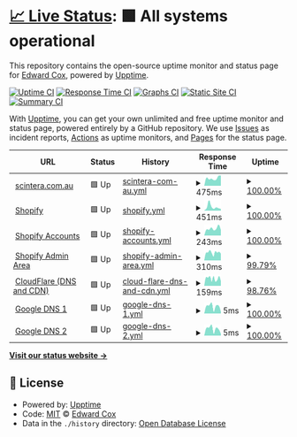 # [📈 Live Status](https://fleck.siteauditpro.com.au): <!--live status--> **🟩 All systems operational**

This repository contains the open-source uptime monitor and status page for [Edward Cox](https://fleck.siteauditpro.com.au), powered by [Upptime](https://github.com/upptime/upptime).

[![Uptime CI](https://github.com/edwardcox/scintera/workflows/Uptime%20CI/badge.svg)](https://github.com/edwardcox/scintera/actions?query=workflow%3A%22Uptime+CI%22)
[![Response Time CI](https://github.com/edwardcox/scintera/workflows/Response%20Time%20CI/badge.svg)](https://github.com/edwardcox/scintera/actions?query=workflow%3A%22Response+Time+CI%22)
[![Graphs CI](https://github.com/edwardcox/scintera/workflows/Graphs%20CI/badge.svg)](https://github.com/edwardcox/scintera/actions?query=workflow%3A%22Graphs+CI%22)
[![Static Site CI](https://github.com/edwardcox/scintera/workflows/Static%20Site%20CI/badge.svg)](https://github.com/edwardcox/scintera/actions?query=workflow%3A%22Static+Site+CI%22)
[![Summary CI](https://github.com/edwardcox/scintera/workflows/Summary%20CI/badge.svg)](https://github.com/edwardcox/scintera/actions?query=workflow%3A%22Summary+CI%22)

With [Upptime](https://upptime.js.org), you can get your own unlimited and free uptime monitor and status page, powered entirely by a GitHub repository. We use [Issues](https://github.com/edwardcox/scintera/issues) as incident reports, [Actions](https://github.com/edwardcox/scintera/actions) as uptime monitors, and [Pages](https://fleck.siteauditpro.com.au) for the status page.

<!--start: status pages-->
<!-- This summary is generated by Upptime (https://github.com/upptime/upptime) -->
<!-- Do not edit this manually, your changes will be overwritten -->
<!-- prettier-ignore -->
| URL | Status | History | Response Time | Uptime |
| --- | ------ | ------- | ------------- | ------ |
| <img alt="" src="https://cdn.shopify.com/s/files/1/0541/0232/7477/files/Scinter-Logo-383x51_540x.jpg?v=1634195328" height="13"> [scintera.com.au](https://scintera.com.au) | 🟩 Up | [scintera-com-au.yml](https://github.com/edwardcox/scintera/commits/HEAD/history/scintera-com-au.yml) | <details><summary><img alt="Response time graph" src="./graphs/scintera-com-au/response-time-week.png" height="20"> 475ms</summary><br><a href="https://scintera.siteauditpro.com.au/history/scintera-com-au"><img alt="Response time 564" src="https://img.shields.io/endpoint?url=https%3A%2F%2Fraw.githubusercontent.com%2Fedwardcox%2Fscintera%2FHEAD%2Fapi%2Fscintera-com-au%2Fresponse-time.json"></a><br><a href="https://scintera.siteauditpro.com.au/history/scintera-com-au"><img alt="24-hour response time 642" src="https://img.shields.io/endpoint?url=https%3A%2F%2Fraw.githubusercontent.com%2Fedwardcox%2Fscintera%2FHEAD%2Fapi%2Fscintera-com-au%2Fresponse-time-day.json"></a><br><a href="https://scintera.siteauditpro.com.au/history/scintera-com-au"><img alt="7-day response time 475" src="https://img.shields.io/endpoint?url=https%3A%2F%2Fraw.githubusercontent.com%2Fedwardcox%2Fscintera%2FHEAD%2Fapi%2Fscintera-com-au%2Fresponse-time-week.json"></a><br><a href="https://scintera.siteauditpro.com.au/history/scintera-com-au"><img alt="30-day response time 555" src="https://img.shields.io/endpoint?url=https%3A%2F%2Fraw.githubusercontent.com%2Fedwardcox%2Fscintera%2FHEAD%2Fapi%2Fscintera-com-au%2Fresponse-time-month.json"></a><br><a href="https://scintera.siteauditpro.com.au/history/scintera-com-au"><img alt="1-year response time 564" src="https://img.shields.io/endpoint?url=https%3A%2F%2Fraw.githubusercontent.com%2Fedwardcox%2Fscintera%2FHEAD%2Fapi%2Fscintera-com-au%2Fresponse-time-year.json"></a></details> | <details><summary><a href="https://scintera.siteauditpro.com.au/history/scintera-com-au">100.00%</a></summary><a href="https://scintera.siteauditpro.com.au/history/scintera-com-au"><img alt="All-time uptime 99.96%" src="https://img.shields.io/endpoint?url=https%3A%2F%2Fraw.githubusercontent.com%2Fedwardcox%2Fscintera%2FHEAD%2Fapi%2Fscintera-com-au%2Fuptime.json"></a><br><a href="https://scintera.siteauditpro.com.au/history/scintera-com-au"><img alt="24-hour uptime 100.00%" src="https://img.shields.io/endpoint?url=https%3A%2F%2Fraw.githubusercontent.com%2Fedwardcox%2Fscintera%2FHEAD%2Fapi%2Fscintera-com-au%2Fuptime-day.json"></a><br><a href="https://scintera.siteauditpro.com.au/history/scintera-com-au"><img alt="7-day uptime 100.00%" src="https://img.shields.io/endpoint?url=https%3A%2F%2Fraw.githubusercontent.com%2Fedwardcox%2Fscintera%2FHEAD%2Fapi%2Fscintera-com-au%2Fuptime-week.json"></a><br><a href="https://scintera.siteauditpro.com.au/history/scintera-com-au"><img alt="30-day uptime 100.00%" src="https://img.shields.io/endpoint?url=https%3A%2F%2Fraw.githubusercontent.com%2Fedwardcox%2Fscintera%2FHEAD%2Fapi%2Fscintera-com-au%2Fuptime-month.json"></a><br><a href="https://scintera.siteauditpro.com.au/history/scintera-com-au"><img alt="1-year uptime 99.96%" src="https://img.shields.io/endpoint?url=https%3A%2F%2Fraw.githubusercontent.com%2Fedwardcox%2Fscintera%2FHEAD%2Fapi%2Fscintera-com-au%2Fuptime-year.json"></a></details>
| <img alt="" src="https://cdn.shopify.com/shopifycloud/brochure/assets/brand-assets/shopify-logo-primary-logo-456baa801ee66a0a435671082365958316831c9960c480451dd0330bcdae304f.svg" height="13"> [Shopify](https://shopify.com) | 🟩 Up | [shopify.yml](https://github.com/edwardcox/scintera/commits/HEAD/history/shopify.yml) | <details><summary><img alt="Response time graph" src="./graphs/shopify/response-time-week.png" height="20"> 451ms</summary><br><a href="https://scintera.siteauditpro.com.au/history/shopify"><img alt="Response time 798" src="https://img.shields.io/endpoint?url=https%3A%2F%2Fraw.githubusercontent.com%2Fedwardcox%2Fscintera%2FHEAD%2Fapi%2Fshopify%2Fresponse-time.json"></a><br><a href="https://scintera.siteauditpro.com.au/history/shopify"><img alt="24-hour response time 215" src="https://img.shields.io/endpoint?url=https%3A%2F%2Fraw.githubusercontent.com%2Fedwardcox%2Fscintera%2FHEAD%2Fapi%2Fshopify%2Fresponse-time-day.json"></a><br><a href="https://scintera.siteauditpro.com.au/history/shopify"><img alt="7-day response time 451" src="https://img.shields.io/endpoint?url=https%3A%2F%2Fraw.githubusercontent.com%2Fedwardcox%2Fscintera%2FHEAD%2Fapi%2Fshopify%2Fresponse-time-week.json"></a><br><a href="https://scintera.siteauditpro.com.au/history/shopify"><img alt="30-day response time 1057" src="https://img.shields.io/endpoint?url=https%3A%2F%2Fraw.githubusercontent.com%2Fedwardcox%2Fscintera%2FHEAD%2Fapi%2Fshopify%2Fresponse-time-month.json"></a><br><a href="https://scintera.siteauditpro.com.au/history/shopify"><img alt="1-year response time 798" src="https://img.shields.io/endpoint?url=https%3A%2F%2Fraw.githubusercontent.com%2Fedwardcox%2Fscintera%2FHEAD%2Fapi%2Fshopify%2Fresponse-time-year.json"></a></details> | <details><summary><a href="https://scintera.siteauditpro.com.au/history/shopify">100.00%</a></summary><a href="https://scintera.siteauditpro.com.au/history/shopify"><img alt="All-time uptime 99.91%" src="https://img.shields.io/endpoint?url=https%3A%2F%2Fraw.githubusercontent.com%2Fedwardcox%2Fscintera%2FHEAD%2Fapi%2Fshopify%2Fuptime.json"></a><br><a href="https://scintera.siteauditpro.com.au/history/shopify"><img alt="24-hour uptime 100.00%" src="https://img.shields.io/endpoint?url=https%3A%2F%2Fraw.githubusercontent.com%2Fedwardcox%2Fscintera%2FHEAD%2Fapi%2Fshopify%2Fuptime-day.json"></a><br><a href="https://scintera.siteauditpro.com.au/history/shopify"><img alt="7-day uptime 100.00%" src="https://img.shields.io/endpoint?url=https%3A%2F%2Fraw.githubusercontent.com%2Fedwardcox%2Fscintera%2FHEAD%2Fapi%2Fshopify%2Fuptime-week.json"></a><br><a href="https://scintera.siteauditpro.com.au/history/shopify"><img alt="30-day uptime 99.93%" src="https://img.shields.io/endpoint?url=https%3A%2F%2Fraw.githubusercontent.com%2Fedwardcox%2Fscintera%2FHEAD%2Fapi%2Fshopify%2Fuptime-month.json"></a><br><a href="https://scintera.siteauditpro.com.au/history/shopify"><img alt="1-year uptime 99.91%" src="https://img.shields.io/endpoint?url=https%3A%2F%2Fraw.githubusercontent.com%2Fedwardcox%2Fscintera%2FHEAD%2Fapi%2Fshopify%2Fuptime-year.json"></a></details>
| <img alt="" src="https://cdn.shopify.com/shopifycloud/brochure/assets/brand-assets/shopify-logo-monotone-black-6bded589fa6172f888c4b4f6ae1eca654e865dbb93271f7e2b94a563749aeb40.svg" height="13"> [Shopify Accounts](https://accounts.shopify.com) | 🟩 Up | [shopify-accounts.yml](https://github.com/edwardcox/scintera/commits/HEAD/history/shopify-accounts.yml) | <details><summary><img alt="Response time graph" src="./graphs/shopify-accounts/response-time-week.png" height="20"> 243ms</summary><br><a href="https://scintera.siteauditpro.com.au/history/shopify-accounts"><img alt="Response time 243" src="https://img.shields.io/endpoint?url=https%3A%2F%2Fraw.githubusercontent.com%2Fedwardcox%2Fscintera%2FHEAD%2Fapi%2Fshopify-accounts%2Fresponse-time.json"></a><br><a href="https://scintera.siteauditpro.com.au/history/shopify-accounts"><img alt="24-hour response time 196" src="https://img.shields.io/endpoint?url=https%3A%2F%2Fraw.githubusercontent.com%2Fedwardcox%2Fscintera%2FHEAD%2Fapi%2Fshopify-accounts%2Fresponse-time-day.json"></a><br><a href="https://scintera.siteauditpro.com.au/history/shopify-accounts"><img alt="7-day response time 243" src="https://img.shields.io/endpoint?url=https%3A%2F%2Fraw.githubusercontent.com%2Fedwardcox%2Fscintera%2FHEAD%2Fapi%2Fshopify-accounts%2Fresponse-time-week.json"></a><br><a href="https://scintera.siteauditpro.com.au/history/shopify-accounts"><img alt="30-day response time 253" src="https://img.shields.io/endpoint?url=https%3A%2F%2Fraw.githubusercontent.com%2Fedwardcox%2Fscintera%2FHEAD%2Fapi%2Fshopify-accounts%2Fresponse-time-month.json"></a><br><a href="https://scintera.siteauditpro.com.au/history/shopify-accounts"><img alt="1-year response time 243" src="https://img.shields.io/endpoint?url=https%3A%2F%2Fraw.githubusercontent.com%2Fedwardcox%2Fscintera%2FHEAD%2Fapi%2Fshopify-accounts%2Fresponse-time-year.json"></a></details> | <details><summary><a href="https://scintera.siteauditpro.com.au/history/shopify-accounts">100.00%</a></summary><a href="https://scintera.siteauditpro.com.au/history/shopify-accounts"><img alt="All-time uptime 99.96%" src="https://img.shields.io/endpoint?url=https%3A%2F%2Fraw.githubusercontent.com%2Fedwardcox%2Fscintera%2FHEAD%2Fapi%2Fshopify-accounts%2Fuptime.json"></a><br><a href="https://scintera.siteauditpro.com.au/history/shopify-accounts"><img alt="24-hour uptime 100.00%" src="https://img.shields.io/endpoint?url=https%3A%2F%2Fraw.githubusercontent.com%2Fedwardcox%2Fscintera%2FHEAD%2Fapi%2Fshopify-accounts%2Fuptime-day.json"></a><br><a href="https://scintera.siteauditpro.com.au/history/shopify-accounts"><img alt="7-day uptime 100.00%" src="https://img.shields.io/endpoint?url=https%3A%2F%2Fraw.githubusercontent.com%2Fedwardcox%2Fscintera%2FHEAD%2Fapi%2Fshopify-accounts%2Fuptime-week.json"></a><br><a href="https://scintera.siteauditpro.com.au/history/shopify-accounts"><img alt="30-day uptime 100.00%" src="https://img.shields.io/endpoint?url=https%3A%2F%2Fraw.githubusercontent.com%2Fedwardcox%2Fscintera%2FHEAD%2Fapi%2Fshopify-accounts%2Fuptime-month.json"></a><br><a href="https://scintera.siteauditpro.com.au/history/shopify-accounts"><img alt="1-year uptime 99.96%" src="https://img.shields.io/endpoint?url=https%3A%2F%2Fraw.githubusercontent.com%2Fedwardcox%2Fscintera%2FHEAD%2Fapi%2Fshopify-accounts%2Fuptime-year.json"></a></details>
| <img alt="" src="https://cdn.shopify.com/shopifycloud/brochure/assets/brand-assets/shopify-logo-monotone-black-6bded589fa6172f888c4b4f6ae1eca654e865dbb93271f7e2b94a563749aeb40.svg" height="13"> [Shopify Admin Area](https://scintera-pty-ltd.myshopify.com/admin) | 🟩 Up | [shopify-admin-area.yml](https://github.com/edwardcox/scintera/commits/HEAD/history/shopify-admin-area.yml) | <details><summary><img alt="Response time graph" src="./graphs/shopify-admin-area/response-time-week.png" height="20"> 310ms</summary><br><a href="https://scintera.siteauditpro.com.au/history/shopify-admin-area"><img alt="Response time 337" src="https://img.shields.io/endpoint?url=https%3A%2F%2Fraw.githubusercontent.com%2Fedwardcox%2Fscintera%2FHEAD%2Fapi%2Fshopify-admin-area%2Fresponse-time.json"></a><br><a href="https://scintera.siteauditpro.com.au/history/shopify-admin-area"><img alt="24-hour response time 270" src="https://img.shields.io/endpoint?url=https%3A%2F%2Fraw.githubusercontent.com%2Fedwardcox%2Fscintera%2FHEAD%2Fapi%2Fshopify-admin-area%2Fresponse-time-day.json"></a><br><a href="https://scintera.siteauditpro.com.au/history/shopify-admin-area"><img alt="7-day response time 310" src="https://img.shields.io/endpoint?url=https%3A%2F%2Fraw.githubusercontent.com%2Fedwardcox%2Fscintera%2FHEAD%2Fapi%2Fshopify-admin-area%2Fresponse-time-week.json"></a><br><a href="https://scintera.siteauditpro.com.au/history/shopify-admin-area"><img alt="30-day response time 349" src="https://img.shields.io/endpoint?url=https%3A%2F%2Fraw.githubusercontent.com%2Fedwardcox%2Fscintera%2FHEAD%2Fapi%2Fshopify-admin-area%2Fresponse-time-month.json"></a><br><a href="https://scintera.siteauditpro.com.au/history/shopify-admin-area"><img alt="1-year response time 337" src="https://img.shields.io/endpoint?url=https%3A%2F%2Fraw.githubusercontent.com%2Fedwardcox%2Fscintera%2FHEAD%2Fapi%2Fshopify-admin-area%2Fresponse-time-year.json"></a></details> | <details><summary><a href="https://scintera.siteauditpro.com.au/history/shopify-admin-area">99.79%</a></summary><a href="https://scintera.siteauditpro.com.au/history/shopify-admin-area"><img alt="All-time uptime 99.92%" src="https://img.shields.io/endpoint?url=https%3A%2F%2Fraw.githubusercontent.com%2Fedwardcox%2Fscintera%2FHEAD%2Fapi%2Fshopify-admin-area%2Fuptime.json"></a><br><a href="https://scintera.siteauditpro.com.au/history/shopify-admin-area"><img alt="24-hour uptime 100.00%" src="https://img.shields.io/endpoint?url=https%3A%2F%2Fraw.githubusercontent.com%2Fedwardcox%2Fscintera%2FHEAD%2Fapi%2Fshopify-admin-area%2Fuptime-day.json"></a><br><a href="https://scintera.siteauditpro.com.au/history/shopify-admin-area"><img alt="7-day uptime 99.79%" src="https://img.shields.io/endpoint?url=https%3A%2F%2Fraw.githubusercontent.com%2Fedwardcox%2Fscintera%2FHEAD%2Fapi%2Fshopify-admin-area%2Fuptime-week.json"></a><br><a href="https://scintera.siteauditpro.com.au/history/shopify-admin-area"><img alt="30-day uptime 99.95%" src="https://img.shields.io/endpoint?url=https%3A%2F%2Fraw.githubusercontent.com%2Fedwardcox%2Fscintera%2FHEAD%2Fapi%2Fshopify-admin-area%2Fuptime-month.json"></a><br><a href="https://scintera.siteauditpro.com.au/history/shopify-admin-area"><img alt="1-year uptime 99.92%" src="https://img.shields.io/endpoint?url=https%3A%2F%2Fraw.githubusercontent.com%2Fedwardcox%2Fscintera%2FHEAD%2Fapi%2Fshopify-admin-area%2Fuptime-year.json"></a></details>
| <img alt="" src="https://download.logo.wine/logo/Cloudflare/Cloudflare-Logo.wine.png" height="13"> [CloudFlare (DNS and CDN)](https://cloudflare.com) | 🟩 Up | [cloud-flare-dns-and-cdn.yml](https://github.com/edwardcox/scintera/commits/HEAD/history/cloud-flare-dns-and-cdn.yml) | <details><summary><img alt="Response time graph" src="./graphs/cloud-flare-dns-and-cdn/response-time-week.png" height="20"> 159ms</summary><br><a href="https://scintera.siteauditpro.com.au/history/cloud-flare-dns-and-cdn"><img alt="Response time 200" src="https://img.shields.io/endpoint?url=https%3A%2F%2Fraw.githubusercontent.com%2Fedwardcox%2Fscintera%2FHEAD%2Fapi%2Fcloud-flare-dns-and-cdn%2Fresponse-time.json"></a><br><a href="https://scintera.siteauditpro.com.au/history/cloud-flare-dns-and-cdn"><img alt="24-hour response time 103" src="https://img.shields.io/endpoint?url=https%3A%2F%2Fraw.githubusercontent.com%2Fedwardcox%2Fscintera%2FHEAD%2Fapi%2Fcloud-flare-dns-and-cdn%2Fresponse-time-day.json"></a><br><a href="https://scintera.siteauditpro.com.au/history/cloud-flare-dns-and-cdn"><img alt="7-day response time 159" src="https://img.shields.io/endpoint?url=https%3A%2F%2Fraw.githubusercontent.com%2Fedwardcox%2Fscintera%2FHEAD%2Fapi%2Fcloud-flare-dns-and-cdn%2Fresponse-time-week.json"></a><br><a href="https://scintera.siteauditpro.com.au/history/cloud-flare-dns-and-cdn"><img alt="30-day response time 211" src="https://img.shields.io/endpoint?url=https%3A%2F%2Fraw.githubusercontent.com%2Fedwardcox%2Fscintera%2FHEAD%2Fapi%2Fcloud-flare-dns-and-cdn%2Fresponse-time-month.json"></a><br><a href="https://scintera.siteauditpro.com.au/history/cloud-flare-dns-and-cdn"><img alt="1-year response time 200" src="https://img.shields.io/endpoint?url=https%3A%2F%2Fraw.githubusercontent.com%2Fedwardcox%2Fscintera%2FHEAD%2Fapi%2Fcloud-flare-dns-and-cdn%2Fresponse-time-year.json"></a></details> | <details><summary><a href="https://scintera.siteauditpro.com.au/history/cloud-flare-dns-and-cdn">98.76%</a></summary><a href="https://scintera.siteauditpro.com.au/history/cloud-flare-dns-and-cdn"><img alt="All-time uptime 99.47%" src="https://img.shields.io/endpoint?url=https%3A%2F%2Fraw.githubusercontent.com%2Fedwardcox%2Fscintera%2FHEAD%2Fapi%2Fcloud-flare-dns-and-cdn%2Fuptime.json"></a><br><a href="https://scintera.siteauditpro.com.au/history/cloud-flare-dns-and-cdn"><img alt="24-hour uptime 100.00%" src="https://img.shields.io/endpoint?url=https%3A%2F%2Fraw.githubusercontent.com%2Fedwardcox%2Fscintera%2FHEAD%2Fapi%2Fcloud-flare-dns-and-cdn%2Fuptime-day.json"></a><br><a href="https://scintera.siteauditpro.com.au/history/cloud-flare-dns-and-cdn"><img alt="7-day uptime 98.76%" src="https://img.shields.io/endpoint?url=https%3A%2F%2Fraw.githubusercontent.com%2Fedwardcox%2Fscintera%2FHEAD%2Fapi%2Fcloud-flare-dns-and-cdn%2Fuptime-week.json"></a><br><a href="https://scintera.siteauditpro.com.au/history/cloud-flare-dns-and-cdn"><img alt="30-day uptime 99.27%" src="https://img.shields.io/endpoint?url=https%3A%2F%2Fraw.githubusercontent.com%2Fedwardcox%2Fscintera%2FHEAD%2Fapi%2Fcloud-flare-dns-and-cdn%2Fuptime-month.json"></a><br><a href="https://scintera.siteauditpro.com.au/history/cloud-flare-dns-and-cdn"><img alt="1-year uptime 99.47%" src="https://img.shields.io/endpoint?url=https%3A%2F%2Fraw.githubusercontent.com%2Fedwardcox%2Fscintera%2FHEAD%2Fapi%2Fcloud-flare-dns-and-cdn%2Fuptime-year.json"></a></details>
| <img alt="" src="https://upload.wikimedia.org/wikipedia/commons/thumb/5/53/Google_%22G%22_Logo.svg/800px-Google_%22G%22_Logo.svg.png" height="13"> [Google DNS 1](8.8.4.4) | 🟩 Up | [google-dns-1.yml](https://github.com/edwardcox/scintera/commits/HEAD/history/google-dns-1.yml) | <details><summary><img alt="Response time graph" src="./graphs/google-dns-1/response-time-week.png" height="20"> 5ms</summary><br><a href="https://scintera.siteauditpro.com.au/history/google-dns-1"><img alt="Response time 7" src="https://img.shields.io/endpoint?url=https%3A%2F%2Fraw.githubusercontent.com%2Fedwardcox%2Fscintera%2FHEAD%2Fapi%2Fgoogle-dns-1%2Fresponse-time.json"></a><br><a href="https://scintera.siteauditpro.com.au/history/google-dns-1"><img alt="24-hour response time 2" src="https://img.shields.io/endpoint?url=https%3A%2F%2Fraw.githubusercontent.com%2Fedwardcox%2Fscintera%2FHEAD%2Fapi%2Fgoogle-dns-1%2Fresponse-time-day.json"></a><br><a href="https://scintera.siteauditpro.com.au/history/google-dns-1"><img alt="7-day response time 5" src="https://img.shields.io/endpoint?url=https%3A%2F%2Fraw.githubusercontent.com%2Fedwardcox%2Fscintera%2FHEAD%2Fapi%2Fgoogle-dns-1%2Fresponse-time-week.json"></a><br><a href="https://scintera.siteauditpro.com.au/history/google-dns-1"><img alt="30-day response time 7" src="https://img.shields.io/endpoint?url=https%3A%2F%2Fraw.githubusercontent.com%2Fedwardcox%2Fscintera%2FHEAD%2Fapi%2Fgoogle-dns-1%2Fresponse-time-month.json"></a><br><a href="https://scintera.siteauditpro.com.au/history/google-dns-1"><img alt="1-year response time 7" src="https://img.shields.io/endpoint?url=https%3A%2F%2Fraw.githubusercontent.com%2Fedwardcox%2Fscintera%2FHEAD%2Fapi%2Fgoogle-dns-1%2Fresponse-time-year.json"></a></details> | <details><summary><a href="https://scintera.siteauditpro.com.au/history/google-dns-1">100.00%</a></summary><a href="https://scintera.siteauditpro.com.au/history/google-dns-1"><img alt="All-time uptime 100.00%" src="https://img.shields.io/endpoint?url=https%3A%2F%2Fraw.githubusercontent.com%2Fedwardcox%2Fscintera%2FHEAD%2Fapi%2Fgoogle-dns-1%2Fuptime.json"></a><br><a href="https://scintera.siteauditpro.com.au/history/google-dns-1"><img alt="24-hour uptime 100.00%" src="https://img.shields.io/endpoint?url=https%3A%2F%2Fraw.githubusercontent.com%2Fedwardcox%2Fscintera%2FHEAD%2Fapi%2Fgoogle-dns-1%2Fuptime-day.json"></a><br><a href="https://scintera.siteauditpro.com.au/history/google-dns-1"><img alt="7-day uptime 100.00%" src="https://img.shields.io/endpoint?url=https%3A%2F%2Fraw.githubusercontent.com%2Fedwardcox%2Fscintera%2FHEAD%2Fapi%2Fgoogle-dns-1%2Fuptime-week.json"></a><br><a href="https://scintera.siteauditpro.com.au/history/google-dns-1"><img alt="30-day uptime 100.00%" src="https://img.shields.io/endpoint?url=https%3A%2F%2Fraw.githubusercontent.com%2Fedwardcox%2Fscintera%2FHEAD%2Fapi%2Fgoogle-dns-1%2Fuptime-month.json"></a><br><a href="https://scintera.siteauditpro.com.au/history/google-dns-1"><img alt="1-year uptime 100.00%" src="https://img.shields.io/endpoint?url=https%3A%2F%2Fraw.githubusercontent.com%2Fedwardcox%2Fscintera%2FHEAD%2Fapi%2Fgoogle-dns-1%2Fuptime-year.json"></a></details>
| <img alt="" src="https://upload.wikimedia.org/wikipedia/commons/thumb/5/53/Google_%22G%22_Logo.svg/800px-Google_%22G%22_Logo.svg.png" height="13"> [Google DNS 2](8.8.8.8) | 🟩 Up | [google-dns-2.yml](https://github.com/edwardcox/scintera/commits/HEAD/history/google-dns-2.yml) | <details><summary><img alt="Response time graph" src="./graphs/google-dns-2/response-time-week.png" height="20"> 5ms</summary><br><a href="https://scintera.siteauditpro.com.au/history/google-dns-2"><img alt="Response time 6" src="https://img.shields.io/endpoint?url=https%3A%2F%2Fraw.githubusercontent.com%2Fedwardcox%2Fscintera%2FHEAD%2Fapi%2Fgoogle-dns-2%2Fresponse-time.json"></a><br><a href="https://scintera.siteauditpro.com.au/history/google-dns-2"><img alt="24-hour response time 2" src="https://img.shields.io/endpoint?url=https%3A%2F%2Fraw.githubusercontent.com%2Fedwardcox%2Fscintera%2FHEAD%2Fapi%2Fgoogle-dns-2%2Fresponse-time-day.json"></a><br><a href="https://scintera.siteauditpro.com.au/history/google-dns-2"><img alt="7-day response time 5" src="https://img.shields.io/endpoint?url=https%3A%2F%2Fraw.githubusercontent.com%2Fedwardcox%2Fscintera%2FHEAD%2Fapi%2Fgoogle-dns-2%2Fresponse-time-week.json"></a><br><a href="https://scintera.siteauditpro.com.au/history/google-dns-2"><img alt="30-day response time 7" src="https://img.shields.io/endpoint?url=https%3A%2F%2Fraw.githubusercontent.com%2Fedwardcox%2Fscintera%2FHEAD%2Fapi%2Fgoogle-dns-2%2Fresponse-time-month.json"></a><br><a href="https://scintera.siteauditpro.com.au/history/google-dns-2"><img alt="1-year response time 6" src="https://img.shields.io/endpoint?url=https%3A%2F%2Fraw.githubusercontent.com%2Fedwardcox%2Fscintera%2FHEAD%2Fapi%2Fgoogle-dns-2%2Fresponse-time-year.json"></a></details> | <details><summary><a href="https://scintera.siteauditpro.com.au/history/google-dns-2">100.00%</a></summary><a href="https://scintera.siteauditpro.com.au/history/google-dns-2"><img alt="All-time uptime 100.00%" src="https://img.shields.io/endpoint?url=https%3A%2F%2Fraw.githubusercontent.com%2Fedwardcox%2Fscintera%2FHEAD%2Fapi%2Fgoogle-dns-2%2Fuptime.json"></a><br><a href="https://scintera.siteauditpro.com.au/history/google-dns-2"><img alt="24-hour uptime 100.00%" src="https://img.shields.io/endpoint?url=https%3A%2F%2Fraw.githubusercontent.com%2Fedwardcox%2Fscintera%2FHEAD%2Fapi%2Fgoogle-dns-2%2Fuptime-day.json"></a><br><a href="https://scintera.siteauditpro.com.au/history/google-dns-2"><img alt="7-day uptime 100.00%" src="https://img.shields.io/endpoint?url=https%3A%2F%2Fraw.githubusercontent.com%2Fedwardcox%2Fscintera%2FHEAD%2Fapi%2Fgoogle-dns-2%2Fuptime-week.json"></a><br><a href="https://scintera.siteauditpro.com.au/history/google-dns-2"><img alt="30-day uptime 100.00%" src="https://img.shields.io/endpoint?url=https%3A%2F%2Fraw.githubusercontent.com%2Fedwardcox%2Fscintera%2FHEAD%2Fapi%2Fgoogle-dns-2%2Fuptime-month.json"></a><br><a href="https://scintera.siteauditpro.com.au/history/google-dns-2"><img alt="1-year uptime 100.00%" src="https://img.shields.io/endpoint?url=https%3A%2F%2Fraw.githubusercontent.com%2Fedwardcox%2Fscintera%2FHEAD%2Fapi%2Fgoogle-dns-2%2Fuptime-year.json"></a></details>

<!--end: status pages-->

[**Visit our status website →**](https://fleck.siteauditpro.com.au)

## 📄 License

- Powered by: [Upptime](https://github.com/upptime/upptime)
- Code: [MIT](./LICENSE) © [Edward Cox](https://fleck.siteauditpro.com.au)
- Data in the `./history` directory: [Open Database License](https://opendatacommons.org/licenses/odbl/1-0/)
